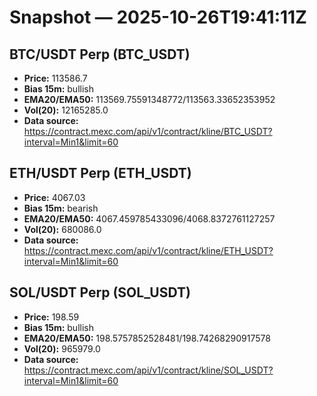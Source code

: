 # Snapshot — 2025-10-26T19:41:11Z

## BTC/USDT Perp (BTC_USDT)
- **Price:** 113586.7
- **Bias 15m:** bullish
- **EMA20/EMA50:** 113569.75591348772/113563.33652353952
- **Vol(20):** 12165285.0
- **Data source:** https://contract.mexc.com/api/v1/contract/kline/BTC_USDT?interval=Min1&limit=60

## ETH/USDT Perp (ETH_USDT)
- **Price:** 4067.03
- **Bias 15m:** bearish
- **EMA20/EMA50:** 4067.459785433096/4068.8372761127257
- **Vol(20):** 680086.0
- **Data source:** https://contract.mexc.com/api/v1/contract/kline/ETH_USDT?interval=Min1&limit=60

## SOL/USDT Perp (SOL_USDT)
- **Price:** 198.59
- **Bias 15m:** bullish
- **EMA20/EMA50:** 198.5757852528481/198.74268290917578
- **Vol(20):** 965979.0
- **Data source:** https://contract.mexc.com/api/v1/contract/kline/SOL_USDT?interval=Min1&limit=60
